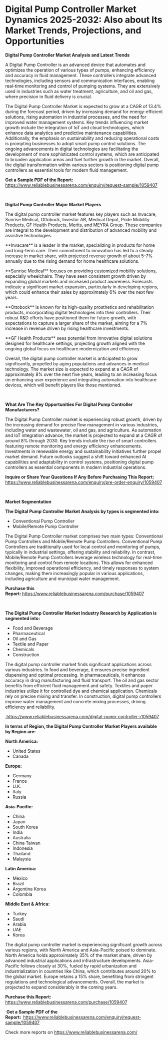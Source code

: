 <p><h1>Digital Pump Controller Market Dynamics 2025-2032: Also about Its Market Trends, Projections, and Opportunities</h1></p><p><strong>Digital Pump Controller Market Analysis and Latest Trends</strong></p>
<p><p>A Digital Pump Controller is an advanced device that automates and optimizes the operation of various types of pumps, enhancing efficiency and accuracy in fluid management. These controllers integrate advanced technologies, including sensors and communication interfaces, enabling real-time monitoring and control of pumping systems. They are extensively used in industries such as water treatment, agriculture, and oil and gas, where precision in fluid delivery is crucial.</p><p>The Digital Pump Controller Market is expected to grow at a CAGR of 13.4% during the forecast period, driven by increasing demand for energy-efficient solutions, rising automation in industrial processes, and the need for improved water management systems. Key trends influencing market growth include the integration of IoT and cloud technologies, which enhance data analytics and predictive maintenance capabilities. Additionally, the emphasis on sustainability and reducing operational costs is prompting businesses to adopt smart pump control solutions. The ongoing advancements in digital technologies are facilitating the development of more sophisticated control systems, which are anticipated to broaden application areas and fuel further growth in the market. Overall, the digital transformation within various sectors is positioning digital pump controllers as essential tools for modern fluid management.</p></p>
<p><strong>Get a Sample PDF of the Report:&nbsp;</strong> <a href="https://www.reliablebusinessarena.com/enquiry/request-sample/1059407?utm_campaign=3569&utm_medium=2&utm_source=Github&utm_content=ia&utm_term=30032025&utm_id=digital-pump-controller">https://www.reliablebusinessarena.com/enquiry/request-sample/1059407</a></p>
<p>&nbsp;</p>
<p><strong>Digital Pump Controller Major Market Players</strong></p>
<p><p>The digital pump controller market features key players such as Invacare, Sunrise Medical, Ottobock, Investor AB, Medical Depot, Pride Mobility Products, GF Health Products, Merits, and MEYRA Group. These companies are integral to the development and distribution of advanced mobility and assistive technologies.</p><p>**Invacare** is a leader in the market, specializing in products for home and long-term care. Their commitment to innovation has led to a steady increase in market share, with projected revenue growth of about 5-7% annually due to the rising demand for home healthcare solutions.</p><p>**Sunrise Medical** focuses on providing customized mobility solutions, especially wheelchairs. They have seen consistent growth driven by expanding global markets and increased product awareness. Forecasts indicate a significant market expansion, particularly in developing regions, which could enhance their sales by approximately 6% over the next few years.</p><p>**Ottobock** is known for its high-quality prosthetics and rehabilitation products, incorporating digital technologies into their controllers. Their robust R&D efforts have positioned them for future growth, with expectations to capture a larger share of the market, aiming for a 7% increase in revenue driven by rising healthcare investments.</p><p>**GF Health Products** sees potential from innovative digital solutions designed for healthcare settings, projecting growth aligned with the ongoing global focus on healthcare modernization and efficiency. </p><p>Overall, the digital pump controller market is anticipated to grow significantly, propelled by aging populations and advances in medical technology. The market size is expected to expand at a CAGR of approximately 8% over the next five years, leading to an increasing focus on enhancing user experience and integrating automation into healthcare devices, which will benefit players like those mentioned.</p></p>
<p>&nbsp;</p>
<p><strong>What Are The Key Opportunities For Digital Pump Controller Manufacturers?</strong></p>
<p><p>The Digital Pump Controller market is experiencing robust growth, driven by the increasing demand for precise flow management in various industries, including water and wastewater, oil and gas, and agriculture. As automation and IoT integration advance, the market is projected to expand at a CAGR of around 8% through 2030. Key trends include the rise of smart controllers featuring remote monitoring and energy efficiency enhancements. Investments in renewable energy and sustainability initiatives further propel market demand. Future outlooks suggest a shift toward enhanced AI capabilities and adaptability in control systems, positioning digital pump controllers as essential components in modern industrial operations.</p></p>
<p><strong>Inquire or Share Your Questions If Any Before Purchasing This Report:</strong> <a href="https://www.reliablebusinessarena.com/enquiry/pre-order-enquiry/1059407?utm_campaign=3569&utm_medium=2&utm_source=Github&utm_content=ia&utm_term=30032025&utm_id=digital-pump-controller">https://www.reliablebusinessarena.com/enquiry/pre-order-enquiry/1059407</a></p>
<p>&nbsp;</p>
<p><strong>Market Segmentation</strong></p>
<p><strong>The Digital Pump Controller Market Analysis by types is segmented into:</strong></p>
<p><ul><li>Conventional Pump Controller</li><li>Mobile/Remote Pump Controller</li></ul></p>
<p><p>The Digital Pump Controller market comprises two main types: Conventional Pump Controllers and Mobile/Remote Pump Controllers. Conventional Pump Controllers are traditionally used for local control and monitoring of pumps, typically in industrial settings, offering stability and reliability. In contrast, Mobile/Remote Pump Controllers leverage wireless technology for real-time monitoring and control from remote locations. This allows for enhanced flexibility, improved operational efficiency, and timely responses to system changes, making them increasingly popular in various applications, including agriculture and municipal water management.</p></p>
<p><strong>Purchase this Report:&nbsp;</strong><a href="https://www.reliablebusinessarena.com/purchase/1059407?utm_campaign=3569&utm_medium=2&utm_source=Github&utm_content=ia&utm_term=30032025&utm_id=digital-pump-controller">https://www.reliablebusinessarena.com/purchase/1059407</a></p>
<p>&nbsp;</p>
<p><strong>The Digital Pump Controller Market Industry Research by Application is segmented into:</strong></p>
<p><ul><li>Food and Beverage</li><li>Pharmaceutical</li><li>Oil and Gas</li><li>Textile and Paper</li><li>Chemicals</li><li>Construction</li></ul></p>
<p><p>The digital pump controller market finds significant applications across various industries. In food and beverage, it ensures precise ingredient dispensing and optimal processing. In pharmaceuticals, it enhances accuracy in drug manufacturing and fluid transport. The oil and gas sector benefits from efficient fluid management and safety. Textiles and paper industries utilize it for controlled dye and chemical application. Chemicals rely on precise mixing and transfer. In construction, digital pump controllers improve water management and concrete mixing processes, driving efficiency and reliability.</p></p>
<p><a href="https://www.reliablebusinessarena.com/digital-pump-controller-r1059407?utm_campaign=3569&utm_medium=2&utm_source=Github&utm_content=ia&utm_term=30032025&utm_id=digital-pump-controller">&nbsp;https://www.reliablebusinessarena.com/digital-pump-controller-r1059407</a></p>
<p><strong>In terms of Region, the Digital Pump Controller Market Players available by Region are:</strong></p>
<p>
    <p> <strong> North America: </strong>
        <ul>
            <li>United States</li>
            <li>Canada</li>
        </ul>
        </p> 
    <p> <strong> Europe: </strong>
        <ul>
            <li>Germany</li>
            <li>France</li>
            <li>U.K.</li>
            <li>Italy</li>
            <li>Russia</li>
        </ul>
        </p> 
    <p> <strong> Asia-Pacific: </strong>
        <ul>
            <li>China</li>
            <li>Japan</li>
            <li>South Korea</li>
            <li>India</li>
            <li>Australia</li>
            <li>China Taiwan</li>
            <li>Indonesia</li>
            <li>Thailand</li>
            <li>Malaysia</li>
        </ul>
        </p> 
    <p> <strong> Latin America: </strong>
        <ul>
            <li>Mexico</li>
            <li>Brazil</li>
            <li>Argentina Korea</li>
            <li>Colombia</li>
        </ul>
        </p> 
    <p> <strong> Middle East & Africa: </strong>
        <ul>
            <li>Turkey</li>
            <li>Saudi</li>
            <li>Arabia</li>
            <li>UAE</li>
            <li>Korea</li>
        </ul>
    </p>
    </p>
<p><p>The digital pump controller market is experiencing significant growth across various regions, with North America and Asia-Pacific poised to dominate. North America holds approximately 35% of the market share, driven by advanced industrial applications and infrastructure developments. Asia-Pacific follows closely at 30%, fueled by rapid urbanization and industrialization in countries like China, which contributes around 20% to the global market. Europe retains a 15% share, benefiting from stringent regulations and technological advancements. Overall, the market is projected to expand considerably in the coming years.</p></p>
<p><strong>Purchase this Report: </strong><a href="https://www.reliablebusinessarena.com/purchase/1059407?utm_campaign=3569&utm_medium=2&utm_source=Github&utm_content=ia&utm_term=30032025&utm_id=digital-pump-controller">https://www.reliablebusinessarena.com/purchase/1059407</a></p>
<p>&nbsp;<strong>Get a Sample PDF of the Report:&nbsp;&nbsp;</strong><a href="https://www.reliablebusinessarena.com/enquiry/request-sample/1059407?utm_campaign=3569&utm_medium=2&utm_source=Github&utm_content=ia&utm_term=30032025&utm_id=digital-pump-controller">https://www.reliablebusinessarena.com/enquiry/request-sample/1059407</a></p>
<p><strong></strong></p>
<p>Check more reports on <a href="https://www.reliablebusinessarena.com/?utm_campaign=3569&utm_medium=2&utm_source=Github&utm_content=ia&utm_term=30032025&utm_id=digital-pump-controller">https://www.reliablebusinessarena.com/</a></p>